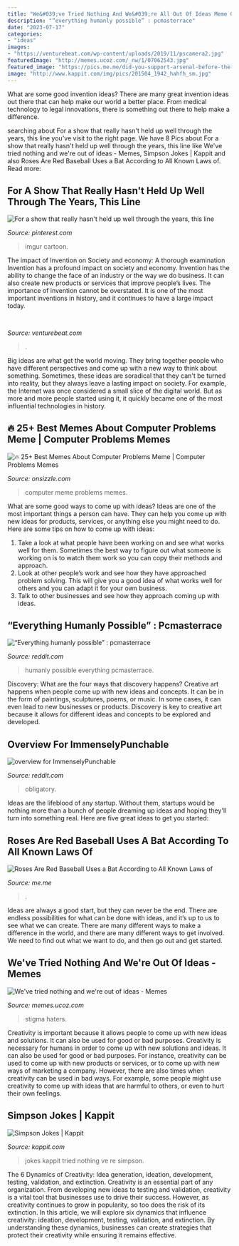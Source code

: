 ```yaml
---
title: "We&#039;ve Tried Nothing And We&#039;re All Out Of Ideas Meme Generator ~ Imgur Cartoon"
description: "“everything humanly possible” : pcmasterrace"
date: "2023-07-17"
categories:
- "ideas"
images:
- "https://venturebeat.com/wp-content/uploads/2019/11/pscamera2.jpg"
featuredImage: "http://memes.ucoz.com/_nw/1/07062543.jpg"
featured_image: "https://pics.me.me/did-you-support-arsenal-before-the-brain-injury-28534152.png"
image: "http://www.kappit.com/img/pics/201504_1942_hahfh_sm.jpg"
---
```



What are some good invention ideas?
There are many great invention ideas out there that can help make our world a better place. From medical technology to legal innovations, there is something out there to help make a difference.

	

		
searching about For a show that really hasn&#039;t held up well through the years, this line you've visit to the right page. We have 8 Pics about For a show that really hasn&#039;t held up well through the years, this line like We&#039;ve tried nothing and we&#039;re out of ideas - Memes, Simpson Jokes | Kappit and also Roses Are Red Baseball Uses a Bat According to All Known Laws of. Read more:
		
    
## For A Show That Really Hasn&#039;t Held Up Well Through The Years, This Line

<img loading=lazy src="https://s-media-cache-ak0.pinimg.com/600x315/ed/b8/d2/edb8d2ec9c93dc8a4b56e2060ff130f6.jpg" onerror="this.onerror=null;this.src='https://tse3.mm.bing.net/th?id=OIP.-k4JP_zNjLKYy7R1SCD4sQHaD4&amp;pid=15.1';" alt="For a show that really hasn&#039;t held up well through the years, this line">

_Source: pinterest.com_

>imgur cartoon. 

	

The impact of Invention on Society and economy: A thorough examination
Invention has a profound impact on society and economy. Invention has the ability to change the face of an industry or the way we do business. It can also create new products or services that improve people’s lives. The importance of invention cannot be overstated. It is one of the most important inventions in history, and it continues to have a large impact today.

    
## 

<img loading=lazy src="https://venturebeat.com/wp-content/uploads/2019/11/pscamera2.jpg" onerror="this.onerror=null;this.src='https://tse2.mm.bing.net/th?id=OIP.qOm0zofeydK9rCHNG3kcAQHaD_&amp;pid=15.1';" alt="">

_Source: venturebeat.com_

>. 

	

Big ideas are what get the world moving. They bring together people who have different perspectives and come up with a new way to think about something. Sometimes, these ideas are soradical that they can't be turned into reality, but they always leave a lasting impact on society. For example, the Internet was once considered a small slice of the digital world. But as more and more people started using it, it quickly became one of the most influential technologies in history.

    
## 🔥 25+ Best Memes About Computer Problems Meme | Computer Problems Memes

<img loading=lazy src="https://pics.onsizzle.com/i-think-were-going-to-have-to-completely-replace-your-50666317.png" onerror="this.onerror=null;this.src='https://tse2.mm.bing.net/th?id=OIP.wabf58N7mAK_K7GUev0ThAHaMH&amp;pid=15.1';" alt="🔥 25+ Best Memes About Computer Problems Meme | Computer Problems Memes">

_Source: onsizzle.com_

>computer meme problems memes. 

	

What are some good ways to come up with ideas?
Ideas are one of the most important things a person can have. They can help you come up with new ideas for products, services, or anything else you might need to do. Here are some tips on how to come up with ideas: 
1. Take a look at what people have been working on and see what works well for them. Sometimes the best way to figure out what someone is working on is to watch them work so you can copy their methods and approach. 
2. Look at other people’s work and see how they have approached problem solving. This will give you a good idea of what works well for others and you can adapt it for your own business. 
3. Talk to other businesses and see how they approach coming up with ideas.

    
## “Everything Humanly Possible” : Pcmasterrace

<img loading=lazy src="https://i.redd.it/21521o6ogtn51.jpg" onerror="this.onerror=null;this.src='https://tse4.mm.bing.net/th?id=OIP.UKCSTN8TJHUXBCggmfJTdgHaKH&amp;pid=15.1';" alt="“Everything humanly possible” : pcmasterrace">

_Source: reddit.com_

>humanly possible everything pcmasterrace. 

	

Discovery: What are the four ways that discovery happens?
Creative art happens when people come up with new ideas and concepts. It can be in the form of paintings, sculptures, poems, or music. In some cases, it can even lead to new businesses or products. Discovery is key to creative art because it allows for different ideas and concepts to be explored and developed.

    
## Overview For ImmenselyPunchable

<img loading=lazy src="https://pics.me.me/did-you-support-arsenal-before-the-brain-injury-28534152.png" onerror="this.onerror=null;this.src='https://tse3.mm.bing.net/th?id=OIP.fpH535HrTXUrL46lXd-KRwHaFe&amp;pid=15.1';" alt="overview for ImmenselyPunchable">

_Source: reddit.com_

>obligatory. 

	

Ideas are the lifeblood of any startup. Without them, startups would be nothing more than a bunch of people dreaming up ideas and hoping they'll turn into something real. Here are five great ideas to get you started: 

    
## Roses Are Red Baseball Uses A Bat According To All Known Laws Of

<img loading=lazy src="https://pics.me.me/thumb_roses-are-red-baseball-uses-a-bat-according-to-all-63455963.png" onerror="this.onerror=null;this.src='https://tse3.mm.bing.net/th?id=OIP.3I6LkJVJfM7f2mk8r3QeGQAAAA&amp;pid=15.1';" alt="Roses Are Red Baseball Uses a Bat According to All Known Laws of">

_Source: me.me_

>. 

	

Ideas are always a good start, but they can never be the end. There are endless possibilities for what can be done with ideas, and it’s up to us to see what we can create. There are many different ways to make a difference in the world, and there are many different ways to get involved. We need to find out what we want to do, and then go out and get started.

    
## We&#039;ve Tried Nothing And We&#039;re Out Of Ideas - Memes

<img loading=lazy src="http://memes.ucoz.com/_nw/1/07062543.jpg" onerror="this.onerror=null;this.src='https://tse2.mm.bing.net/th?id=OIP.5twwCpU2HL64DkG8hZCIwwHaHH&amp;pid=15.1';" alt="We&#039;ve tried nothing and we&#039;re out of ideas - Memes">

_Source: memes.ucoz.com_

>stigma haters. 

	

Creativity is important because it allows people to come up with new ideas and solutions. It can also be used for good or bad purposes.
Creativity is necessary for humans in order to come up with new solutions and ideas. It can also be used for good or bad purposes. For instance, creativity can be used to come up with new products or services, or to come up with new ways of marketing a company. However, there are also times when creativity can be used in bad ways. For example, some people might use creativity to come up with ideas that are harmful to others, or even to hurt their own feelings.

    
## Simpson Jokes | Kappit

<img loading=lazy src="http://www.kappit.com/img/pics/201504_1942_hahfh_sm.jpg" onerror="this.onerror=null;this.src='https://tse3.mm.bing.net/th?id=OIP.zLuRzpaVq-iTBPzS72Pu6AHaFj&amp;pid=15.1';" alt="Simpson Jokes | Kappit">

_Source: kappit.com_

>jokes kappit tried nothing ve re simpson. 

	

The 6 Dynamics of Creativity: Idea generation, ideation, development, testing, validation, and extinction.
Creativity is an essential part of any organization. From developing new ideas to testing and validation, creativity is a vital tool that businesses use to drive their success. However, as creativity continues to grow in popularity, so too does the risk of its extinction. In this article, we will explore six dynamics that influence creativity: ideation, development, testing, validation, and extinction. By understanding these dynamics, businesses can create strategies that protect their creativity while ensuring it remains effective.

